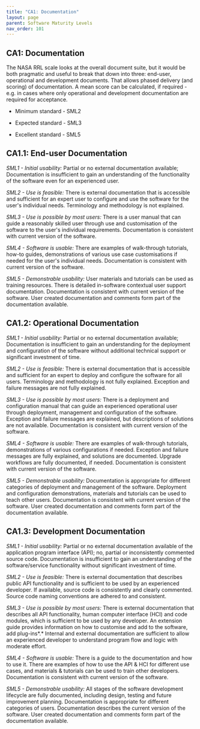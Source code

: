 ```yaml
---
title: "CA1: Documentation"
layout: page
parent: Software Maturity Levels
nav_order: 101
---
```


## CA1: Documentation

The NASA RRL scale looks at the overall document suite, but it would be
both pragmatic and useful to break that down into three: end-user,
operational and development documents. That allows phased delivery (and
scoring) of documentation. A mean score can be calculated, if required -
e.g. in cases where only operational and development documentation are
required for acceptance.

- Minimum standard - SML2

- Expected standard - SML3

- Excellent standard - SML5

## CA1.1: End-user Documentation

*SML1 - Initial usability:* Partial or no external documentation
available; Documentation is insufficient to gain an understanding of the
functionality of the software even for an experienced user.

*SML2 - Use is feasible:* There is external documentation that is
accessible and sufficient for an expert user to configure and use the
software for the user's individual needs. Terminology and methodology is
not explained.

*SML3 - Use is possible by most users:* There is a user manual that can
guide a reasonably skilled user through use and customisation of the
software to the user's individual requirements. Documentation is
consistent with current version of the software.

*SML4 - Software is usable:* There are examples of walk-through
tutorials, how-to guides, demonstrations of various use case
customisations if needed for the user's individual needs. Documentation
is consistent with current version of the software.

*SML5 - Demonstrable usability:* User materials and tutorials can be
used as training resources. There is detailed in-software contextual
user support documentation. Documentation is consistent with current
version of the software. User created documentation and comments form
part of the documentation available.

## CA1.2: Operational Documentation

*SML1 - Initial usability:* Partial or no external documentation
available; Documentation is insufficient to gain an understanding for
the deployment and configuration of the software without additional
technical support or significant investment of time.

*SML2 - Use is feasible:* There is external documentation that is
accessible and sufficient for an expert to deploy and configure the
software for all users. Terminology and methodology is not fully
explained. Exception and failure messages are not fully explained.

*SML3 - Use is possible by most users:* There is a deployment and
configuration manual that can guide an experienced operational user
through deployment, management and configuration of the software.
Exception and failure messages are explained, but descriptions of
solutions are not available. Documentation is consistent with current
version of the software.

*SML4 - Software is usable:* There are examples of walk-through
tutorials, demonstrations of various configurations if needed. Exception
and failure messages are fully explained, and solutions are documented.
Upgrade workflows are fully documented, if needed. Documentation is
consistent with current version of the software.

*SML5 - Demonstrable usability:* Documentation is appropriate for
different categories of deployment and management of the software.
Deployment and configuration demonstrations, materials and tutorials can
be used to teach other users. Documentation is consistent with current
version of the software. User created documentation and comments form
part of the documentation available.

## CA1.3: Development Documentation

*SML1 - Initial usability:* Partial or no external documentation
available of the application program interface (API); no, partial or
inconsistently commented source code. Documentation is insufficient to
gain an understanding of the software/service functionality without
significant investment of time.

*SML2 - Use is feasible:* There is external documentation that describes
public API functionality and is sufficient to be used by an experienced
developer. If available, source code is consistently and clearly
commented. Source code naming conventions are adhered to and consistent.

*SML3 - Use is possible by most users:* There is external documentation
that describes all API functionality, human computer interface (HCI) and
code modules, which is sufficient to be used by any developer. An
extension guide provides information on how to customise and add to the
software, add plug-ins*.* Internal and external documentation are
sufficient to allow an experienced developer to understand program flow
and logic with moderate effort.

*SML4 - Software is usable:* There is a guide to the documentation and
how to use it. There are examples of how to use the API & HCI for
different use cases, and materials & tutorials can be used to train
other developers. Documentation is consistent with current version of
the software.

*SML5 - Demonstrable usability:* All stages of the software development
lifecycle are fully documented, including design, testing and future
improvement planning. Documentation is appropriate for different
categories of users. Documentation describes the current version of the
software. User created documentation and comments form part of the
documentation available.
